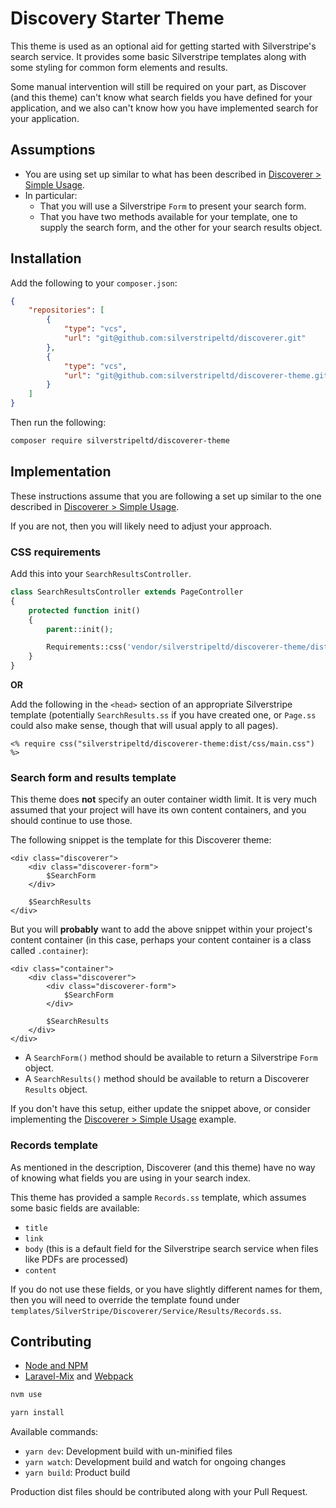 # Discovery Starter Theme

This theme is used as an optional aid for getting started with Silverstripe's search service. It provides some
basic Silverstripe templates along with some styling for common form elements and results.

Some manual intervention will still be required on your part, as Discover (and this theme) can't know what search fields
you have defined for your application, and we also can't know how you have implemented search for your application.

## Assumptions

* You are using set up similar to what has been described in [Discoverer > Simple Usage](https://github.com/silverstripeltd/discoverer/blob/main/docs/simple-usage.md).
* In particular:
  * That you will use a Silverstripe `Form` to present your search form.
  * That you have two methods available for your template, one to supply the search form, and the other for your search
    results object.

## Installation

Add the following to your `composer.json`:

```json
{
    "repositories": [
        {
            "type": "vcs",
            "url": "git@github.com:silverstripeltd/discoverer.git"
        },
        {
            "type": "vcs",
            "url": "git@github.com:silverstripeltd/discoverer-theme.git"
        }
    ]
}
```

Then run the following:

```sh
composer require silverstripeltd/discoverer-theme
```

## Implementation

These instructions assume that you are following a set up similar to the one described in
[Discoverer > Simple Usage](https://github.com/silverstripeltd/discoverer/blob/main/docs/simple-usage.md).

If you are not, then you will likely need to adjust your approach.

### CSS requirements

Add this into your `SearchResultsController`.

```php
class SearchResultsController extends PageController
{
    protected function init()
    {
        parent::init();

        Requirements::css('vendor/silverstripeltd/discoverer-theme/dist/css/main.css');
    }
}
```

**OR**

Add the following in the `<head>` section of an appropriate Silverstripe template (potentially `SearchResults.ss` if you
have created one, or `Page.ss` could also make sense, though that will usual apply to all pages).

```silverstripe
<% require css("silverstripeltd/discoverer-theme:dist/css/main.css") %>
```

### Search form and results template

This theme does **not** specify an outer container width limit. It is very much assumed that your project will have its
own content containers, and you should continue to use those.

The following snippet is the template for this Discoverer theme:

```silverstripe
<div class="discoverer">
    <div class="discoverer-form">
        $SearchForm
    </div>

    $SearchResults
</div>
```

But you will **probably** want to add the above snippet within your project's content container (in this case, perhaps
your content container is a class called `.container`):

```silverstripe
<div class="container">
    <div class="discoverer">
        <div class="discoverer-form">
            $SearchForm
        </div>

        $SearchResults
    </div>
</div>
```

* A `SearchForm()` method should be available to return a Silverstripe `Form` object.
* A `SearchResults()` method should be available to return a Discoverer `Results` object.

If you don't have this setup, either update the snippet above, or consider implementing the
[Discoverer > Simple Usage](https://github.com/silverstripeltd/discoverer/blob/main/docs/simple-usage.md)
example.

### Records template

As mentioned in the description, Discoverer (and this theme) have no way of knowing what fields you are using in your
search index.

This theme has provided a sample `Records.ss` template, which assumes some basic fields are available:

* `title`
* `link`
* `body` (this is a default field for the Silverstripe search service when files like PDFs are processed)
* `content`

If you do not use these fields, or you have slightly different names for them, then you will need to override the
template found under `templates/SilverStripe/Discoverer/Service/Results/Records.ss`.

## Contributing

* [Node and NPM](https://docs.npmjs.com/getting-started/installing-node)
* [Laravel-Mix](https://github.com/JeffreyWay/laravel-mix) and [Webpack](https://webpack.github.io)

```bash
nvm use
```

```bash
yarn install
```

Available commands:

* `yarn dev`: Development build with un-minified files
* `yarn watch`: Development build and watch for ongoing changes
* `yarn build`: Product build

Production dist files should be contributed along with your Pull Request.
